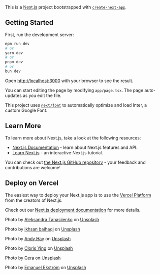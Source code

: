 This is a [Next.js](https://nextjs.org/) project bootstrapped with [`create-next-app`](https://github.com/vercel/next.js/tree/canary/packages/create-next-app).

## Getting Started

First, run the development server:

```bash
npm run dev
# or
yarn dev
# or
pnpm dev
# or
bun dev
```

Open [http://localhost:3000](http://localhost:3000) with your browser to see the result.

You can start editing the page by modifying `app/page.tsx`. The page auto-updates as you edit the file.

This project uses [`next/font`](https://nextjs.org/docs/basic-features/font-optimization) to automatically optimize and load Inter, a custom Google Font.

## Learn More

To learn more about Next.js, take a look at the following resources:

- [Next.js Documentation](https://nextjs.org/docs) - learn about Next.js features and API.
- [Learn Next.js](https://nextjs.org/learn) - an interactive Next.js tutorial.

You can check out [the Next.js GitHub repository](https://github.com/vercel/next.js/) - your feedback and contributions are welcome!

## Deploy on Vercel

The easiest way to deploy your Next.js app is to use the [Vercel Platform](https://vercel.com/new?utm_medium=default-template&filter=next.js&utm_source=create-next-app&utm_campaign=create-next-app-readme) from the creators of Next.js.

Check out our [Next.js deployment documentation](https://nextjs.org/docs/deployment) for more details.

Photo by <a href="https://unsplash.com/@tasikola_pl?utm_content=creditCopyText&utm_medium=referral&utm_source=unsplash">Aleksandra Tanasiienko</a> on <a href="https://unsplash.com/photos/pasta-with-sauce-on-white-ceramic-plate-0y6eMd8vevA?utm_content=creditCopyText&utm_medium=referral&utm_source=unsplash">Unsplash</a>

Photo by <a href="https://unsplash.com/@his_and?utm_content=creditCopyText&utm_medium=referral&utm_source=unsplash">ikhsan baihaqi</a> on <a href="https://unsplash.com/photos/pasta-dish-on-brown-ceramic-bowl-4QXE7YQy7eo?utm_content=creditCopyText&utm_medium=referral&utm_source=unsplash">Unsplash</a>

Photo by <a href="https://unsplash.com/@eastcoastkitchen?utm_content=creditCopyText&utm_medium=referral&utm_source=unsplash">Andy Hay</a> on <a href="https://unsplash.com/photos/cooked-food-on-stainless-steel-bowl-ZN-TT10kf4o?utm_content=creditCopyText&utm_medium=referral&utm_source=unsplash">Unsplash</a>

Photo by <a href="https://unsplash.com/@clorisyy?utm_content=creditCopyText&utm_medium=referral&utm_source=unsplash">Cloris Ying</a> on <a href="https://unsplash.com/photos/round-white-ceramic-bowl-with-seafoods-rmdo8r9iGfw?utm_content=creditCopyText&utm_medium=referral&utm_source=unsplash">Unsplash</a>

Photo by <a href="https://unsplash.com/@cerachiuu?utm_content=creditCopyText&utm_medium=referral&utm_source=unsplash">Cera</a> on <a href="https://unsplash.com/photos/sliced-vegetables-on-stainless-steel-cooking-pot-muV_8wy4mzw?utm_content=creditCopyText&utm_medium=referral&utm_source=unsplash">Unsplash</a>

Photo by <a href="https://unsplash.com/@emanuelekstrom?utm_content=creditCopyText&utm_medium=referral&utm_source=unsplash">Emanuel Ekström</a> on <a href="https://unsplash.com/photos/pasta-dish-on-white-ceramic-plate-qxvhDhjFy4o?utm_content=creditCopyText&utm_medium=referral&utm_source=unsplash">Unsplash</a>
